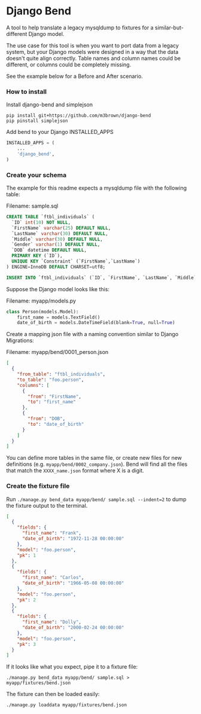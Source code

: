 # Django Bend

A tool to help translate a legacy mysqldump to fixtures for a similar-but-different Django model.

The use case for this tool is when you want to port data from a legacy system, but your Django models were designed in a way that the data doesn't quite align correctly.  Table names and column names could be different, or columns could be completely missing.

See the example below for a Before and After scenario.

### How to install

Install django-bend and simplejson

```shell
pip install git+https://github.com/m3brown/django-bend
pip pinstall simplejson
```

Add bend to your Django INSTALLED_APPS

```python
INSTALLED_APPS = (
    ...
    'django_bend',
)
```

### Create your schema

The example for this readme expects a mysqldump file with the following table:

Filename: sample.sql

```sql
CREATE TABLE `ftbl_individuals` (
  `ID` int(10) NOT NULL,
  `FirstName` varchar(25) DEFAULT NULL,
  `LastName` varchar(30) DEFAULT NULL,
  `Middle` varchar(30) DEFAULT NULL,
  `Gender` varchar(1) DEFAULT NULL,
  `DOB` datetime DEFAULT NULL,
  PRIMARY KEY (`ID`),
  UNIQUE KEY `Constraint` (`FirstName`,`LastName`)
) ENGINE=InnoDB DEFAULT CHARSET=utf8;

INSERT INTO `ftbl_individuals` (`ID`, `FirstName`, `LastName`, `Middle`, `Gender`, `DOB`) VALUES ('1','Frank','Thomas','L','M','1972-11-28 00:00:00'),('2','Carlos','Baerga','3','M','1966-05-08 00:00:00'),('3','Dolly','Parton','#','F','2000-02-24 00:00:00');
```

Suppose the Django model looks like this:

Filename: myapp/models.py

```python
class Person(models.Model):
    first_name = models.TextField()
    date_of_birth = models.DateTimeField(blank=True, null=True)
```

Create a mapping json file with a naming convention similar to Django Migrations:

Filename: myapp/bend/0001_person.json

```json
[
  {
    "from_table": "ftbl_individuals",
    "to_table": "foo.person",
    "columns": [
      {
        "from": "FirstName",
        "to": "first_name"
      },
      {
        "from": "DOB",
        "to": "date_of_birth"
      }
    ]
  }
]
```

You can define more tables in the same file, or create new files for new definitions (e.g. `myapp/bend/0002_company.json`). Bend will find all the files that match the `XXXX_name.json` format where X is a digit.

### Create the fixture file

Run `./manage.py bend_data myapp/bend/ sample.sql --indent=2` to dump the fixture output to the terminal.

```json
[
  {
    "fields": {
      "first_name": "Frank",
      "date_of_birth": "1972-11-28 00:00:00"
    },
    "model": "foo.person",
    "pk": 1
  },
  {
    "fields": {
      "first_name": "Carlos",
      "date_of_birth": "1966-05-08 00:00:00"
    },
    "model": "foo.person",
    "pk": 2
  },
  {
    "fields": {
      "first_name": "Dolly",
      "date_of_birth": "2000-02-24 00:00:00"
    },
    "model": "foo.person",
    "pk": 3
  }
]
```

If it looks like what you expect, pipe it to a fixture file:

```shell
./manage.py bend_data myapp/bend/ sample.sql > myapp/fixtures/bend.json
```

The fixture can then be loaded easily:

```shell
./manage.py loaddata myapp/fixtures/bend.json
```

